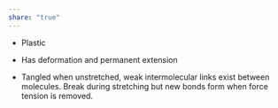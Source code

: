 ```yaml
---
share: "true"
---
```


- Plastic
- Has deformation and permanent extension

- Tangled when unstretched, weak intermolecular links exist between molecules. Break during stretching but new bonds form when force tension is removed.